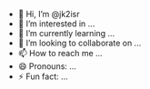 - 👋 Hi, I’m @jk2isr
- 👀 I’m interested in ...
- 🌱 I’m currently learning ...
- 💞️ I’m looking to collaborate on ...
- 📫 How to reach me ...
- 😄 Pronouns: ...
- ⚡ Fun fact: ...

<!---
jk2isr/jk2isr is a ✨ special ✨ repository because its `README.md` (this file) appears on your GitHub profile.
You can click the Preview link to take a look at your changes.
--->
